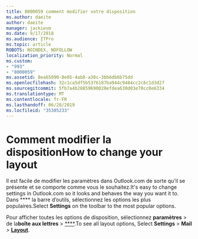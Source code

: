 ```yaml
---
title: 8000059 comment modifier votre disposition
ms.author: daeite
author: daeite
manager: jackiesm
ms.date: 9/17/2018
ms.audience: ITPro
ms.topic: article
ROBOTS: NOINDEX, NOFOLLOW
localization_priority: Normal
ms.custom:
- "993"
- "8000059"
ms.assetid: 8ea65090-8e05-4ab8-a30c-3bb6db6b75dd
ms.openlocfilehash: 32c1ca5df5b5376187ba944c9484cc2c6c1d3d27
ms.sourcegitcommit: 5fb7a4b28859690020efdea630d03e70cc0e6334
ms.translationtype: MT
ms.contentlocale: fr-FR
ms.lasthandoff: 06/28/2019
ms.locfileid: "35385233"
---
```

# <a name="how-to-change-your-layout"></a><span data-ttu-id="d1a67-102">Comment modifier la disposition</span><span class="sxs-lookup"><span data-stu-id="d1a67-102">How to change your layout</span></span>

<span data-ttu-id="d1a67-103">Il est facile de modifier les paramètres dans Outlook.com de sorte qu’il se présente et se comporte comme vous le souhaitez.</span><span class="sxs-lookup"><span data-stu-id="d1a67-103">It's easy to change settings in Outlook.com so it looks and behaves the way you want it to.</span></span> <span data-ttu-id="d1a67-104">Dans \*\*\*\* la barre d’outils, sélectionnez les options les plus populaires.</span><span class="sxs-lookup"><span data-stu-id="d1a67-104">Select **Settings** on the toolbar to the most popular options.</span></span>

<span data-ttu-id="d1a67-105">Pour afficher toutes les options de disposition, sélectionnez **paramètres** > de la**boîte aux lettres** > [\*\*\*\*](https://outlook.live.com/mail/options/mail/layout).</span><span class="sxs-lookup"><span data-stu-id="d1a67-105">To see all layout options, Select **Settings** > **Mail** > [**Layout**](https://outlook.live.com/mail/options/mail/layout).</span></span>
  